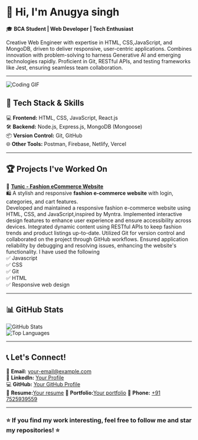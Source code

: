 # 👋 Hi, I'm Anugya singh 

🎓 **BCA Student | Web Developer | Tech Enthusiast**  

Creative Web Engineer with expertise in HTML, CSS,JavaScript, and MongoDB, driven to deliver responsive, user-centric applications. Combines innovation with problem-solving to harness Generative AI and emerging technologies rapidly. Proficient in Git, RESTful APIs, and testing frameworks like Jest, ensuring seamless team collaboration.

---
![Coding GIF](https://media.giphy.com/media/cNfIqjpCY1zqfaLmd8/giphy.gif?cid=ecf05e4731voy09lbmuyqdsmwu3pecj0vmi0iq5s7pb6akjb&ep=v1_gifs_related&rid=giphy.gif&ct=g)


## 🚀 **Tech Stack & Skills**
💻 **Frontend:** HTML, CSS, JavaScript, React.js  
🛠️ **Backend:** Node.js, Express.js, MongoDB (Mongoose)  
📦 **Version Control:** Git, GitHub  
🌐 **Other Tools:** Postman, Firebase, Netlify, Vercel  

---

## 🏆 **Projects I've Worked On**
🔹 **[Tunic - Fashion eCommerce Website](https://anugyasingh123.github.io/Project1/)**  
🛍️ A stylish and responsive **fashion e-commerce website** with login, categories, and cart features.  
Developed and maintained a responsive fashion e-commerce website using HTML, CSS, and JavaScript,inspired by Myntra. Implemented interactive design features to enhance user experience and ensure accessibility across devices. Integrated dynamic content using RESTful APIs to keep fashion trends and product listings up-to-date. Utilized Git for version control and collaborated on the project through GitHub workflows. Ensured application reliability by debugging and resolving issues, enhancing the website's functionality.
I have used the following </br>
✅ Javascript</br>
✅ CSS</br>
✅ Git</br>
✅ HTML</br>
✅ Responsive web design


---

## 📊 **GitHub Stats**
![GitHub Stats](https://github-readme-stats.vercel.app/api?username=Anugyasingh123&show_icons=true&theme=tokyonight)  
![Top Languages](https://github-readme-stats.vercel.app/api/top-langs/?username=Anugyasingh123&layout=compact&theme=tokyonight)  

---

## 📞 **Let's Connect!**
📩 **Email:** [your-email@example.com](mailto:anugya.queen06@gmail.com)  
🔗 **LinkedIn:** [Your Profile](https://linkedin.com/in/anugya-singh-3a854133b)  
💻 **GitHub:** [Your GitHub Profile](https://github.com/Anugyasingh123)  
📖 **Resume:**[Your resume](https://drive.google.com/file/d/1aEjcu9ypbtbdgNxx7TghQiuKfUFaxmmB/view?usp=sharing)
📘 **Portfolio:**[Your portfolio](https://anugyasingh123.github.io/Portfolio/)
📱 **Phone:** [+91 7525939559](tel:+917525939559)  

---

### ⭐ **If you find my work interesting, feel free to follow me and star my repositories!** ⭐  
